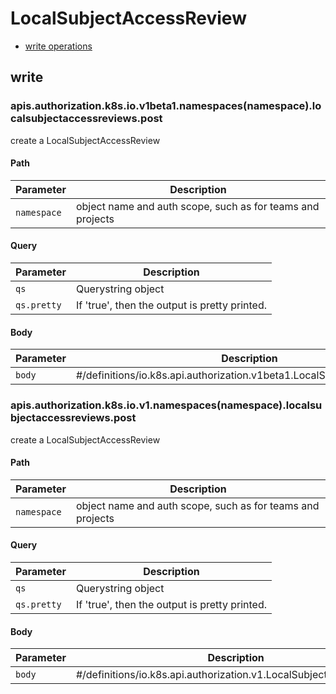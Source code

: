 # LocalSubjectAccessReview

* [write operations](#write)

## write

### apis.authorization.k8s.io.v1beta1.namespaces(namespace).localsubjectaccessreviews.post

create a LocalSubjectAccessReview

#### Path

| Parameter | Description |
| --------- | ----------- |
| `namespace` | object name and auth scope, such as for teams and projects |

#### Query

| Parameter | Description |
| --------- | ----------- |
| `qs` | Querystring object |
| `qs.pretty` | If &#39;true&#39;, then the output is pretty printed. |

#### Body

| Parameter | Description |
| --------- | ----------- |
| `body` | #&#x2F;definitions&#x2F;io.k8s.api.authorization.v1beta1.LocalSubjectAccessReview |

### apis.authorization.k8s.io.v1.namespaces(namespace).localsubjectaccessreviews.post

create a LocalSubjectAccessReview

#### Path

| Parameter | Description |
| --------- | ----------- |
| `namespace` | object name and auth scope, such as for teams and projects |

#### Query

| Parameter | Description |
| --------- | ----------- |
| `qs` | Querystring object |
| `qs.pretty` | If &#39;true&#39;, then the output is pretty printed. |

#### Body

| Parameter | Description |
| --------- | ----------- |
| `body` | #&#x2F;definitions&#x2F;io.k8s.api.authorization.v1.LocalSubjectAccessReview |

